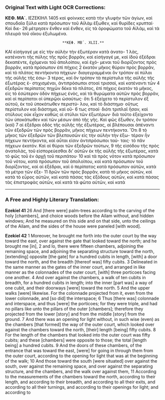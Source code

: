 ### Original Text with Light OCR Corrections:
**ΚΕΦ. ΜΑ΄.**                     ΙΕΖΕΚΙΗΛ          1405
καὶ φοίνικες κατὰ τὴν γλυφὴν τῶν ἁγίων, καὶ σπουδαῖα ξύλα
κατὰ πρόσωπον τοῦ Αἰλὰμ ἔξωθεν, καὶ θυρίδες κρυπταί· Καὶ διε- 26
μέτρησεν ἔνθεν καὶ ἔνθεν, εἰς τὰ ὀροφώματα τοῦ Αἰλὰμ, καὶ
τὰ πλευρὰ τοῦ οἴκου ἐξυλωμένα.

                              **ΚΕΦ. ΜΒ΄. ΧLΙΙ.**

ΚΑΙ εἰσήγαγέ με εἰς τὴν αὐλὴν τὴν ἐξωτέραν κατὰ ἀνατο- 1
λὰς, κατέναντι τῆς πύλης τῆς πρὸς βορρᾶν, καὶ εἰσήγαγέ με,
καὶ ἰδοὺ ἐξέδραι δεκαπέντε, ἐχόμεναι τοῦ ἀπολοίπου, καὶ ἐχό-
μεναι τοῦ διορίζοντος πρὸς βορρᾶν, κατὰ πρόσωπον ἐπὶ πήχεις 2
ἑκατὸν μῆκος θύραν πρὸς βορρᾶν, καὶ τὸ πλάτος πεντήκοντα
πήχεων· διαγεγραμμέναι ὃν τρόπον αἱ πύλαι τῆς αὐλῆς τῆς ἐσω- 3
τέρας, καὶ ὃν τρόπον τὰ περίστυλα τῆς αὐλῆς τῆς ἐξωτέρας ἐ-
στιχισμέναι, ἀντιπρόσωποι στοαὶ τρισσαὶ, καὶ κατέναντι τῶν 4
ἐξεδρῶν περίπατος πηχῶν δέκα τὸ πλάτος, ἐπὶ πήχεις ἑκατὸν
τὸ μῆκος, εἰς τὸ ἐσώτερον ὀδὸν πήχεως ἑνὸς, καὶ τὰ θυρώματα
αὐτῶν πρὸς βορρᾶν, καὶ οἱ περίπατοι οἱ ὑπερῷοι ὡσαύτως· ὅτι 5
ἐξείχετο τὸ περίστυλον ἐξ αὐτοῦ, ἐκ τοῦ ὑποκάτωθεν περιστύ-
λου, καὶ τὸ διάστημα· οὕτως περίστυλον καὶ διάστημα, καὶ οὕ- 6
τως στοαί· διότι τριπλαῖ ἦσαν, καὶ στύλους οὐκ εἶχον καθὼς
οἱ στύλοι τῶν ἐξωτέρων· διὰ τοῦτο ἐξείχοντο τῶν ὑποκάτωθεν
καὶ τῶν μέσων ἀπὸ τῆς γῆς. Καὶ φῶς ἔξωθεν, ὃν τρόπον (καὶ) 7
αἱ ἐξέδραι ὁδὸς τῆς αὐλῆς τῆς ἐξωτέρας, αἱ βλέπουσαι ἀπέναντι
τῶν ἐξεδρῶν τῶν πρὸς βορρᾶν, μῆκος πήχεων πεντήκοντα. Ὅτι 8
τὸ μῆκος τῶν ἐξεδρῶν τῶν βλεπουσῶν εἰς τὴν αὐλὴν τὴν ἐξω-
τέραν ἦν πήχεων πεντήκοντα, καὶ αὗται εἰσιν ἀντιπρόσωποι ταύ-
ταις· τὸ πᾶν πήχεων ἑκατόν. Καὶ αἱ θύραι τῶν ἐξεδρῶν τούτων, 9
τῆς εἰσόδου τῆς πρὸς ἀνατολὰς, τοῦ εἰσπορεύεσθαι δι’ αὐτῶν ἐκ
τῆς αὐλῆς τῆς ἐξωτέρας, κατὰ τὸ φῶς τοῦ ἐν ἀρχῇ τοῦ περιπάτου· 10
καὶ τὰ πρὸς νότον κατὰ πρόσωπον τοῦ νότου, κατὰ πρόσωπον τοῦ
ἀπολοίπου, καὶ κατὰ πρόσωπον τοῦ διορίζοντος, καὶ αἱ ἐξέδραι,
καὶ ὁ περίπατος κατὰ πρόσωπον αὐτῶν, κατὰ τὰ μέτρα τῶν ἐξε- 11
δρῶν τῶν πρὸς βορρᾶν, κατὰ τὸ μῆκος αὐτῶν, καὶ κατὰ τὸ εὖρος
αὐτῶν, καὶ κατὰ πάσας τὰς ἐξόδους αὐτῶν, καὶ κατὰ πάσας
τὰς ἐπιστροφὰς αὐτῶν, καὶ κατὰ τὰ φῶτα αὐτῶν, καὶ κατὰ

---

### A Free and Highly Literary Translation:

**Ezekiel 41**
26 And [there were] palm-trees according to the carving of the holy [chambers], and choice woods before the Ailam without, and hidden windows; And he measured on this side and on that side, unto the ceilings of the Ailam, and the sides of the house were paneled [with wood].

**Ezekiel 42**
1 Moreover, he brought me forth into the outer court by the way toward the east, over against the gate that looked toward the north; and he brought me [in],
2 and lo, there were fifteen chambers, adjoining the remaining space, and adjoining the separating structure toward the north, [extending] opposite [the gate] for a hundred cubits in length, [with] a door toward the north, and the breadth [thereof was] fifty cubits.
3 Delineated in the same manner as the gates of the inner court, and arranged in like manner as the colonnades of the outer court, [with] three porticoes facing one another.
4 And over against the chambers, a walk of ten cubits in breadth, for a hundred cubits in length; into the inner [part was] a way of one cubit, and their doorways [were] toward the north.
5 And the upper walks [were] likewise. For the colonnade projected from it, even from the lower colonnade, and [so did] the interspace;
6 Thus [there was] colonnade and interspace, and thus [were] the porticoes; for they were triple, and had no pillars like unto the pillars of the outer [chambers]; therefore they projected from the lower [story] and from the middle [story] from the ground.
7 And there was an opening for light without, in such wise (even) as the chambers [that formed] the way of the outer court, which looked over against the chambers toward the north, [their] length [being] fifty cubits.
8 For the length of the chambers that looked into the outer court was fifty cubits; and these [chambers] were opposite to those; the total [length being] a hundred cubits.
9 And the doors of these chambers, of the entrance that was toward the east, [were] for going in through them from the outer court, according to the opening for light that was at the beginning of the walk;
10 And those toward the south [were situated] over against the south, over against the remaining space, and over against the separating structure, and the chambers, and the walk over against them,
11 According to the measurements of the chambers toward the north, according to their length, and according to their breadth, and according to all their exits, and according to all their turnings, and according to their openings for light; and according to